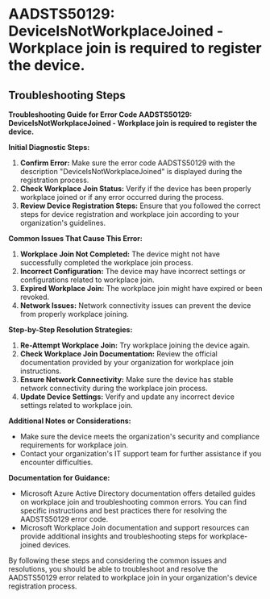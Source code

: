 # AADSTS50129: DeviceIsNotWorkplaceJoined - Workplace join is required to register the device.


## Troubleshooting Steps
**Troubleshooting Guide for Error Code AADSTS50129: DeviceIsNotWorkplaceJoined - Workplace join is required to register the device.**

**Initial Diagnostic Steps:**
1. **Confirm Error:** Make sure the error code AADSTS50129 with the description "DeviceIsNotWorkplaceJoined" is displayed during the registration process.
2. **Check Workplace Join Status:** Verify if the device has been properly workplace joined or if any error occurred during the process.
3. **Review Device Registration Steps:** Ensure that you followed the correct steps for device registration and workplace join according to your organization's guidelines.

**Common Issues That Cause This Error:**
1. **Workplace Join Not Completed:** The device might not have successfully completed the workplace join process.
2. **Incorrect Configuration:** The device may have incorrect settings or configurations related to workplace join.
3. **Expired Workplace Join:** The workplace join might have expired or been revoked.
4. **Network Issues:** Network connectivity issues can prevent the device from properly workplace joining.

**Step-by-Step Resolution Strategies:**
1. **Re-Attempt Workplace Join:** Try workplace joining the device again.
2. **Check Workplace Join Documentation:** Review the official documentation provided by your organization for workplace join instructions.
3. **Ensure Network Connectivity:** Make sure the device has stable network connectivity during the workplace join process.
4. **Update Device Settings:** Verify and update any incorrect device settings related to workplace join.

**Additional Notes or Considerations:**
- Make sure the device meets the organization's security and compliance requirements for workplace join.
- Contact your organization's IT support team for further assistance if you encounter difficulties.

**Documentation for Guidance:**
- Microsoft Azure Active Directory documentation offers detailed guides on workplace join and troubleshooting common errors. You can find specific instructions and best practices there for resolving the AADSTS50129 error code.
- Microsoft Workplace Join documentation and support resources can provide additional insights and troubleshooting steps for workplace-joined devices.

By following these steps and considering the common issues and resolutions, you should be able to troubleshoot and resolve the AADSTS50129 error related to workplace join in your organization's device registration process.